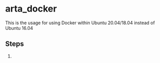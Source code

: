 # arta_docker

This is the usage for using Docker within Ubuntu 20.04/18.04 instead of Ubuntu 16.04

## Steps

1. 
